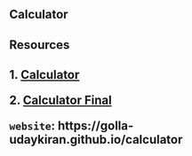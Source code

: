 <h2>Calculator<h2>

<h2>Resources<h2>
<p>1. <a href="https://supersimple.dev/projects/calculator">Calculator<a><p>
<p>2. <a href="https://supersimple.dev/projects/calculator-final">Calculator Final<a><p>
<code>website</code>: https://golla-udaykiran.github.io/calculator